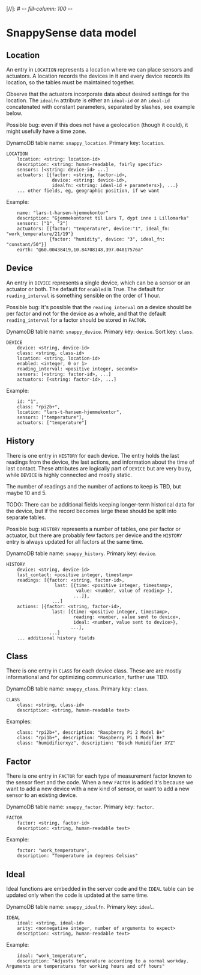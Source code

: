 [//]: # -*- fill-column: 100 -*-

# SnappySense data model

## Location

An entry in `LOCATION` represents a location where we can place sensors and actuators.  A location
records the devices in it and every device records its location, so the tables must be maintained
together.

Observe that the actuators incorporate data about desired settings for the location.  The `idealfn`
attribute is either an `ideal-id` or an `ideal-id` concatenated with constant parameters, separated
by slashes, see example below.

Possible bug: even if this does not have a geolocation (though it could), it might usefully have a
time zone.

DynamoDB table name: `snappy_location`.  Primary key: `location`.

```
LOCATION
    location: <string: location-id>
    description: <string: human-readable, fairly specific>
    sensors: [<string: device-id> ...]
    actuators: [{factor: <string, factor-id>,
                 device: <string: device-id>,
                 idealfn: <string: ideal-id + parameters>}, ...}
    ... other fields, eg, geographic position, if we want
```

Example:
```
    name: "lars-t-hansen-hjemmekontor"
    description: "Gjemmekontoret til Lars T, dypt inne i Lillomarka"
    sensors: ["1", "2"]
    actuators: [{factor: "temperature", device:"1", ideal_fn: "work_temperature/21/19"}
                {factor: "humidity", device: "3", ideal_fn: "constant/50"}]
    earth: "@60.00438419,10.84708148,397.04017576a"
```

## Device

An entry in `DEVICE` represents a single device, which can be a sensor or an actuator or both.  The
default for `enabled` is True.  The default for `reading_interval` is something sensible on the
order of 1 hour.

Possible bug: It's possible that the `reading_interval` on a device should be per factor and not for
the device as a whole, and that the default `reading_interval` for a factor should be stored in
`FACTOR`.

DynamoDB table name: `snappy_device`.  Primary key: `device`.  Sort key: `class`.

```
DEVICE
    device: <string, device-id>
    class: <string, class-id>
    location: <string, location-id>
    enabled: <integer, 0 or 1>
    reading_interval: <positive integer, seconds>
    sensors: [<string: factor-id>, ...]
    actuators: [<string: factor-id>, ...]
```

Example:
```
    id: "1",
    class: "rpi2b+",
    location: "lars-t-hansen-hjemmekontor",
    sensors: ["temperature"],
    actuators: ["temperature"]
```

## History

There is one entry in `HISTORY` for each device.  The entry holds the last readings from the device,
the last actions, and information about the time of last contact.  These attributes are logically
part of `DEVICE` but are very busy, while `DEVICE` is highly connected and mostly static.

The number of readings and the number of actions to keep is TBD, but maybe 10 and 5.

TODO: There can be additional fields keeping longer-term historical data for the device, but if the
record becomes large these should be split into separate tables.

Possible bug: `HISTORY` represents a number of tables, one per factor or actuator, but there are
probably few factors per device and the `HISTORY` entry is always updated for all factors at the
same time.

DynamoDB table name: `snappy_history`.  Primary key: `device`.

```
HISTORY
    device: <string, device-id>
    last_contact: <positive integer, timestamp>
    readings: [{factor: <string, factor-id>,
                  last: [{time: <positive integer, timestamp>,
                          value: <number, value of reading> },
                         ...]},
                 ...]
    actions: [{factor: <string, factor-id>,
                 last: [{time: <positive integer, timestamp>,
                         reading: <number, value sent to device>,
                         ideal: <number, value sent to device>},
                        ...],
                ...]
    ... additional history fields
```

## Class

There is one entry in `CLASS` for each device class.  These are are mostly informational and for
optimizing communication, further use TBD.

DynamoDB table name: `snappy_class`.  Primary key: `class`.

```
CLASS
    class: <string, class-id>
    description: <string, human-readable text>
```

Examples:
```
    class: "rpi2b+", description: "Raspberry Pi 2 Model B+"
    class: "rpi1b+", description: "Raspberry Pi 1 Model B+"
    class: "humidifierxyz", description: "Bosch Humidifier XYZ"
```

## Factor

There is one entry in `FACTOR` for each type of measurement factor known to the sensor fleet and the
code.  When a new `FACTOR` is added it's because we want to add a new device with a new kind of
sensor, or want to add a new sensor to an existing device.

DynamoDB table name: `snappy_factor`.  Primary key: `factor`.

```
FACTOR
    factor: <string, factor-id>
    description: <string, human-readable text>
```
Example:
```
    factor: "work_temperature",
    description: "Temperature in degrees Celsius"
```

## Ideal

Ideal functions are embedded in the server code and the `IDEAL` table can be updated only when the
code is updated at the same time.

DynamoDB table name: `snappy_idealfn`.  Primary key: `ideal`.

```
IDEAL
    ideal: <string, ideal-id>
    arity: <nonnegative integer, number of arguments to expect>
    description: <string, human-readable text>
```

Example:
```
    ideal: "work_temperature",
    description: "Adjusts temperature according to a normal workday.  Arguments are temperatures for working hours and off hours"
```